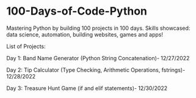 # 100-Days-of-Code-Python
Mastering Python by building 100 projects in 100 days. Skills showcased: data science, automation, building websites, games and apps!

List of Projects:

Day 1: Band Name Generator (Python String Concatenation)- 12/27/2022

Day 2: Tip Calculator (Type Checking, Arithmetic Operations, fstrings)- 12/28/2022

Day 3: Treasure Hunt Game (if and elif statements)- 12/30/2022

